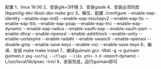 配置
1、linux 18.06 
2、安装gtk+3环境
3、安装glade
4、安装必须的库  libpam0g-dev libssl-dev make gcc
5、解压、配置
./configure --enable-eap-identity --enable-eap-md5 --enable-eap-mschapv2 --enable-eap-tls --enable-eap-ttls --enable-eap-peap --enable-eap-tnc --enable-eap-dynamic --enable-eap-radius --enable-xauth-eap --enable-xauth-pam  --enable-dhcp  --enable-openssl  --enable-addrblock --enable-unity --enable-certexpire --enable-radattr --enable-swanctl --enable-openssl  --disable-gmp --enable-save-keys  --enable-vici  --enable-save-keys
6、编译、安装
make
make install
7、编译guimain
gcc -Wall -g -o guimain guimain.c `pkg-config --cflags --libs gtk+-3.0` -export-dynamic -L/usr/local/lib/ipsec  -lvici
8、安装完成，运行guimain即可